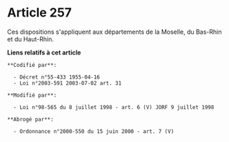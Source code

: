 # Article 257

Ces dispositions s'appliquent aux départements de la Moselle, du Bas-Rhin et du Haut-Rhin.

**Liens relatifs à cet article**

	**Codifié par**:

	  - Décret n°55-433 1955-04-16
	  - Loi n°2003-591 2003-07-02 art. 31

	**Modifié par**:

	  - Loi n°98-565 du 8 juillet 1998 - art. 6 (V) JORF 9 juillet 1998

	**Abrogé par**:

	  - Ordonnance n°2000-550 du 15 juin 2000 - art. 7 (V)
